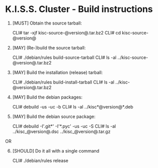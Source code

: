 K.I.S.S. Cluster - Build instructions
=====================================

1. [MUST] Obtain the source tarball:

      CLI# tar -xjf kisc-source-@version@.tar.bz2
      CLI# cd kisc-source-@version@

2. [MAY] (Re-)build the source tarball:

      CLI# ./debian/rules build-source-tarball
      CLI# ls -al ../kisc-source-@version@.tar.bz2

3. [MAY] Build the installation (release) tarball:

      CLI# ./debian/rules build-install-tarball
      CLI# ls -al ../kisc-@version@.tar.bz2

4. [MAY] Build the debian packages:

      CLI# debuild -us -uc -b
      CLI# ls -al ../kisc*@version@*.deb

5. [MAY] Build the debian source package:

      CLI# debuild -I'.git*' -I'*.pyc' -us -uc -S
      CLI# ls -al ../kisc_@version@.dsc ../kisc_@version@.tar.gz

OR

6. [SHOULD] Do it all with a single command

      CLI# ./debian/rules release

